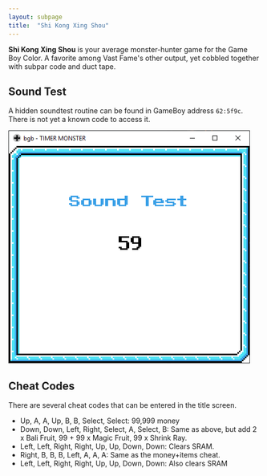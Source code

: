 ```yaml
---
layout: subpage
title:  "Shi Kong Xing Shou"
---
```

**Shi Kong Xing Shou** is your average monster-hunter game for the Game Boy Color. A favorite among Vast Fame's other output, yet cobbled together with subpar code and duct tape.

## Sound Test
A hidden soundtest routine can be found in GameBoy address `62:5f9c`. There is not yet a known code to access it.

![Sound test](img/skxs_soundtest.png)
## Cheat Codes
There are several cheat codes that can be entered in the title screen.

* Up, A, A, Up, B, B, Select, Select: 99,999 money
* Down, Down, Left, Right, Select, A, Select, B: Same as above, but add 2 x Bali Fruit, 99 + 99 x Magic Fruit, 99 x Shrink Ray.
* Left, Left, Right, Right, Up, Up, Down, Down: Clears SRAM.
* Right, B, B, B, Left, A, A, A: Same as the money+items cheat.
* Left, Left, Right, Right, Up, Up, Down, Down: Also clears SRAM
